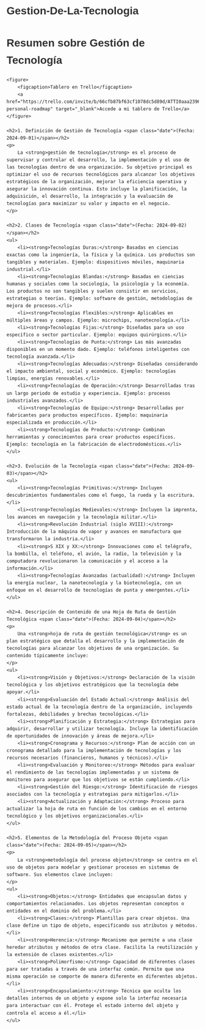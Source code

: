 # Gestion-De-La-Tecnologia
<!DOCTYPE html>
<html lang="es">
<head>
    <meta charset="UTF-8">
    <meta name="viewport" content="width=device-width, initial-scale=1.0">
    <title>Resumen sobre Gestión de Tecnología</title>
    <style>
        body {
            font-family: Arial, sans-serif;
            line-height: 1.6;
            margin: 20px;
        }
        h1, h2 {
            color: #333;
        }
        ul {
            list-style-type: disc;
            margin-left: 20px;
        }
        img {
            max-width: 100%;
            height: auto;
            display: block;
            margin: 20px 0;
        }
        .date {
            font-style: italic;
            color: #555;
        }
        figure {
            margin: 0;
            text-align: center;
        }
        figcaption {
            font-weight: bold;
            margin: 10px 0;
        }
    </style>
</head>
<body>
    <h1>Resumen sobre Gestión de Tecnología</h1>

    <figure>
        <figcaption>Tablero en Trello</figcaption>
        <a href="https://trello.com/invite/b/66cfb87bf63cf1078dc5d89d/ATTI0aaa239664742e38b5b134880d67f62aA3734EEC/my-personal-roadmap" target="_blank">Accede a mi tablero de Trello</a>
    </figure>

    <h2>1. Definición de Gestión de Tecnología <span class="date">(Fecha: 2024-09-01)</span></h2>
    <p>
        La <strong>gestión de tecnología</strong> es el proceso de supervisar y controlar el desarrollo, la implementación y el uso de las tecnologías dentro de una organización. Su objetivo principal es optimizar el uso de recursos tecnológicos para alcanzar los objetivos estratégicos de la organización, mejorar la eficiencia operativa y asegurar la innovación continua. Esto incluye la planificación, la adquisición, el desarrollo, la integración y la evaluación de tecnologías para maximizar su valor y impacto en el negocio.
    </p>

    <h2>2. Clases de Tecnología <span class="date">(Fecha: 2024-09-02)</span></h2>
    <ul>
        <li><strong>Tecnologías Duras:</strong> Basadas en ciencias exactas como la ingeniería, la física y la química. Los productos son tangibles y materiales. Ejemplo: dispositivos móviles, maquinaria industrial.</li>
        <li><strong>Tecnologías Blandas:</strong> Basadas en ciencias humanas y sociales como la sociología, la psicología y la economía. Los productos no son tangibles y suelen consistir en servicios, estrategias o teorías. Ejemplo: software de gestión, metodologías de mejora de procesos.</li>
        <li><strong>Tecnologías Flexibles:</strong> Aplicables en múltiples áreas y campos. Ejemplo: microchips, nanotecnología.</li>
        <li><strong>Tecnologías Fijas:</strong> Diseñadas para un uso específico o sector particular. Ejemplo: equipos quirúrgicos.</li>
        <li><strong>Tecnologías de Punta:</strong> Las más avanzadas disponibles en un momento dado. Ejemplo: teléfonos inteligentes con tecnología avanzada.</li>
        <li><strong>Tecnologías Adecuadas:</strong> Diseñadas considerando el impacto ambiental, social y económico. Ejemplo: tecnologías limpias, energías renovables.</li>
        <li><strong>Tecnologías de Operación:</strong> Desarrolladas tras un largo periodo de estudio y experiencia. Ejemplo: procesos industriales avanzados.</li>
        <li><strong>Tecnologías de Equipo:</strong> Desarrolladas por fabricantes para productos específicos. Ejemplo: maquinaria especializada en producción.</li>
        <li><strong>Tecnologías de Producto:</strong> Combinan herramientas y conocimientos para crear productos específicos. Ejemplo: tecnología en la fabricación de electrodomésticos.</li>
    </ul>

    <h2>3. Evolución de la Tecnología <span class="date">(Fecha: 2024-09-03)</span></h2>
    <ul>
        <li><strong>Tecnologías Primitivas:</strong> Incluyen descubrimientos fundamentales como el fuego, la rueda y la escritura.</li>
        <li><strong>Tecnologías Medievales:</strong> Incluyen la imprenta, los avances en navegación y la tecnología militar.</li>
        <li><strong>Revolución Industrial (siglo XVIII):</strong> Introducción de la máquina de vapor y avances en manufactura que transformaron la industria.</li>
        <li><strong>S XIX y XX:</strong> Innovaciones como el telégrafo, la bombilla, el teléfono, el avión, la radio, la televisión y la computadora revolucionaron la comunicación y el acceso a la información.</li>
        <li><strong>Tecnologías Avanzadas (actualidad):</strong> Incluyen la energía nuclear, la nanotecnología y la biotecnología, con un enfoque en el desarrollo de tecnologías de punta y emergentes.</li>
    </ul>

    <h2>4. Descripción de Contenido de una Hoja de Ruta de Gestión Tecnológica <span class="date">(Fecha: 2024-09-04)</span></h2>
    <p>
        Una <strong>hoja de ruta de gestión tecnológica</strong> es un plan estratégico que detalla el desarrollo y la implementación de tecnologías para alcanzar los objetivos de una organización. Su contenido típicamente incluye:
    </p>
    <ul>
        <li><strong>Visión y Objetivos:</strong> Declaración de la visión tecnológica y los objetivos estratégicos que la tecnología debe apoyar.</li>
        <li><strong>Evaluación del Estado Actual:</strong> Análisis del estado actual de la tecnología dentro de la organización, incluyendo fortalezas, debilidades y brechas tecnológicas.</li>
        <li><strong>Planificación y Estrategia:</strong> Estrategias para adquirir, desarrollar y utilizar tecnología. Incluye la identificación de oportunidades de innovación y áreas de mejora.</li>
        <li><strong>Cronograma y Recursos:</strong> Plan de acción con un cronograma detallado para la implementación de tecnologías y los recursos necesarios (financieros, humanos y técnicos).</li>
        <li><strong>Evaluación y Monitoreo:</strong> Métodos para evaluar el rendimiento de las tecnologías implementadas y un sistema de monitoreo para asegurar que los objetivos se están cumpliendo.</li>
        <li><strong>Gestión del Riesgo:</strong> Identificación de riesgos asociados con la tecnología y estrategias para mitigarlos.</li>
        <li><strong>Actualización y Adaptación:</strong> Proceso para actualizar la hoja de ruta en función de los cambios en el entorno tecnológico y los objetivos organizacionales.</li>
    </ul>

    <h2>5. Elementos de la Metodología del Proceso Objeto <span class="date">(Fecha: 2024-09-05)</span></h2>
    <p>
        La <strong>metodología del proceso objeto</strong> se centra en el uso de objetos para modelar y gestionar procesos en sistemas de software. Sus elementos clave incluyen:
    </p>
    <ul>
        <li><strong>Objetos:</strong> Entidades que encapsulan datos y comportamientos relacionados. Los objetos representan conceptos o entidades en el dominio del problema.</li>
        <li><strong>Clases:</strong> Plantillas para crear objetos. Una clase define un tipo de objeto, especificando sus atributos y métodos.</li>
        <li><strong>Herencia:</strong> Mecanismo que permite a una clase heredar atributos y métodos de otra clase. Facilita la reutilización y la extensión de clases existentes.</li>
        <li><strong>Polimorfismo:</strong> Capacidad de diferentes clases para ser tratadas a través de una interfaz común. Permite que una misma operación se comporte de manera diferente en diferentes objetos.</li>
        <li><strong>Encapsulamiento:</strong> Técnica que oculta los detalles internos de un objeto y expone solo la interfaz necesaria para interactuar con él. Protege el estado interno del objeto y controla el acceso a él.</li>
    </ul>
</body>
</html>
